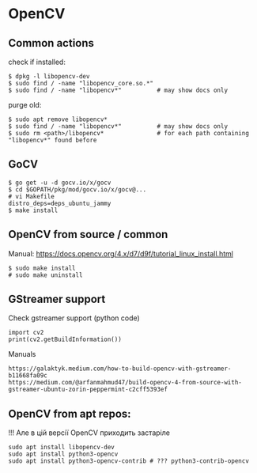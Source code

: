 # OpenCV

## Common actions

check if installed:

    $ dpkg -l libopencv-dev
    $ sudo find / -name "libopencv_core.so.*"
    $ sudo find / -name "libopencv*"          # may show docs only

purge old:

    $ sudo apt remove libopencv*
    $ sudo find / -name "libopencv*"          # may show docs only
    $ sudo rm <path>/libopencv*               # for each path containing "libopencv*" found before


## GoCV

    $ go get -u -d gocv.io/x/gocv
    $ cd $GOPATH/pkg/mod/gocv.io/x/gocv@...
    # vi Makefile
    distro_deps=deps_ubuntu_jammy
    $ make install


## OpenCV from source / common

Manual: https://docs.opencv.org/4.x/d7/d9f/tutorial_linux_install.html

    $ sudo make install
    # sudo make uninstall 

## GStreamer support

Check gstreamer support (python code)

    import cv2
    print(cv2.getBuildInformation())

Manuals

    https://galaktyk.medium.com/how-to-build-opencv-with-gstreamer-b11668fa09c
    https://medium.com/@arfanmahmud47/build-opencv-4-from-source-with-gstreamer-ubuntu-zorin-peppermint-c2cff5393ef

## OpenCV from apt repos:

!!! Але в цій версії OpenCV приходить застаріле 

    sudo apt install libopencv-dev
    sudo apt install python3-opencv
    sudo apt install python3-opencv-contrib # ??? python3-contrib-opencv

